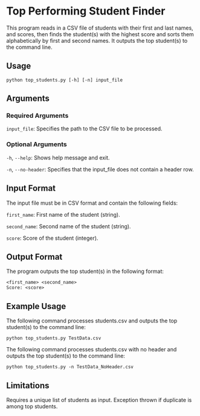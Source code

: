 # Top Performing Student Finder
This program reads in a CSV file of students with their first and last names, and scores, then finds the student(s) with the highest score and sorts them alphabetically by first and second names. It outputs the top student(s) to the command line.

## Usage
`python top_students.py [-h] [-n] input_file`

## Arguments
### Required Arguments
`input_file`: Specifies the path to the CSV file to be processed.
### Optional Arguments
`-h`, `--help`: Shows help message and exit.

`-n`, `--no-header`: Specifies that the input_file does not contain a header row.

## Input Format
The input file must be in CSV format and contain the following fields:

`first_name`: First name of the student (string).

`second_name`: Second name of the student (string).

`score`: Score of the student (integer).

## Output Format
The program outputs the top student(s) in the following format:
```
<first_name> <second_name>
Score: <score>
```

## Example Usage
The following command processes students.csv and outputs the top student(s) to the command line:

`python top_students.py TestData.csv`

The following command processes students.csv with no header and outputs the top student(s) to the command line:

`python top_students.py -n TestData_NoHeader.csv`


## Limitations

Requires a unique list of students as input. Exception thrown if duplicate is among top students.
